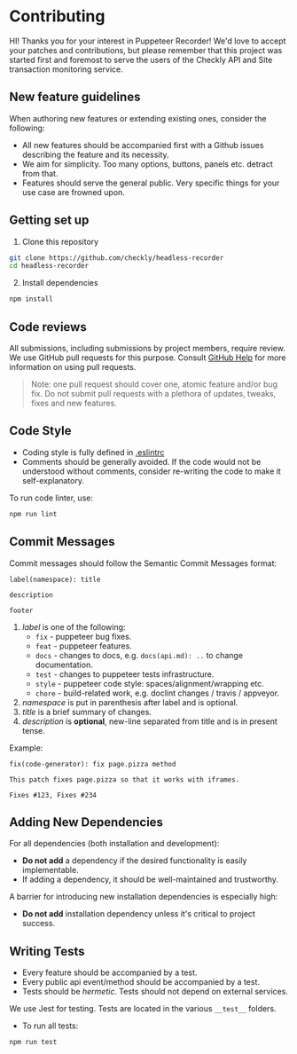 # Contributing

HI! Thanks you for your interest in Puppeteer Recorder! We'd love to accept your patches and contributions, but please remember that this project was started first and foremost to serve the users of the Checkly API and Site transaction monitoring service.

## New feature guidelines

When authoring new features or extending existing ones, consider the following:
- All new features should be accompanied first with a Github issues describing the feature and its necessity.
- We aim for simplicity. Too many options, buttons, panels etc. detract from that.
- Features should serve the general public. Very specific things for your use case are frowned upon.

## Getting set up

1. Clone this repository

```bash
git clone https://github.com/checkly/headless-recorder
cd headless-recorder
```

2. Install dependencies

```bash
npm install
```

## Code reviews

All submissions, including submissions by project members, require review. We
use GitHub pull requests for this purpose. Consult
[GitHub Help](https://help.github.com/articles/about-pull-requests/) for more
information on using pull requests.

> Note: one pull request should cover one, atomic feature and/or bug fix. Do not submit pull requests with a plethora of updates, tweaks, fixes and new features.

## Code Style

- Coding style is fully defined in [.eslintrc](https://github.com/checkly/headless-recorder/blob/main/.eslintrc.js)
- Comments should be generally avoided. If the code would not be understood without comments, consider re-writing the code to make it self-explanatory.

To run code linter, use:

```bash
npm run lint
```
## Commit Messages

Commit messages should follow the Semantic Commit Messages format:

```
label(namespace): title

description

footer
```

1. *label* is one of the following:
    - `fix` - puppeteer bug fixes.
    - `feat` - puppeteer features.
    - `docs` - changes to docs, e.g. `docs(api.md): ..` to change documentation.
    - `test` - changes to puppeteer tests infrastructure.
    - `style` - puppeteer code style: spaces/alignment/wrapping etc.
    - `chore` - build-related work, e.g. doclint changes / travis / appveyor.
2. *namespace* is put in parenthesis after label and is optional.
3. *title* is a brief summary of changes.
4. *description* is **optional**, new-line separated from title and is in present tense.

Example:

```
fix(code-generator): fix page.pizza method

This patch fixes page.pizza so that it works with iframes.

Fixes #123, Fixes #234
```

## Adding New Dependencies

For all dependencies (both installation and development):
- **Do not add** a dependency if the desired functionality is easily implementable.
- If adding a dependency, it should be well-maintained and trustworthy.

A barrier for introducing new installation dependencies is especially high:
- **Do not add** installation dependency unless it's critical to project success.

## Writing Tests

- Every feature should be accompanied by a test.
- Every public api event/method should be accompanied by a test.
- Tests should be *hermetic*. Tests should not depend on external services.

We use Jest for testing. Tests are located in the various `__test__` folders.

- To run all tests:

```bash
npm run test
```
